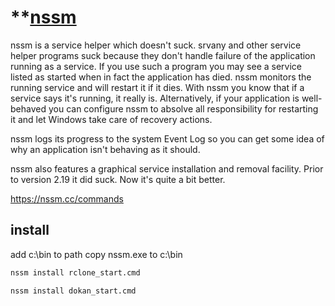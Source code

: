 # **[nssm](https://nssm.cc/)

nssm is a service helper which doesn't suck. srvany and other service helper programs suck because they don't handle failure of the application running as a service. If you use such a program you may see a service listed as started when in fact the application has died. nssm monitors the running service and will restart it if it dies. With nssm you know that if a service says it's running, it really is. Alternatively, if your application is well-behaved you can configure nssm to absolve all responsibility for restarting it and let Windows take care of recovery actions.

nssm logs its progress to the system Event Log so you can get some idea of why an application isn't behaving as it should.

nssm also features a graphical service installation and removal facility. Prior to version 2.19 it did suck. Now it's quite a bit better.

<https://nssm.cc/commands>

## install

add c:\bin to path
copy nssm.exe to c:\bin

<!-- run as admin -->
```bash
nssm install rclone_start.cmd

nssm install dokan_start.cmd
```
